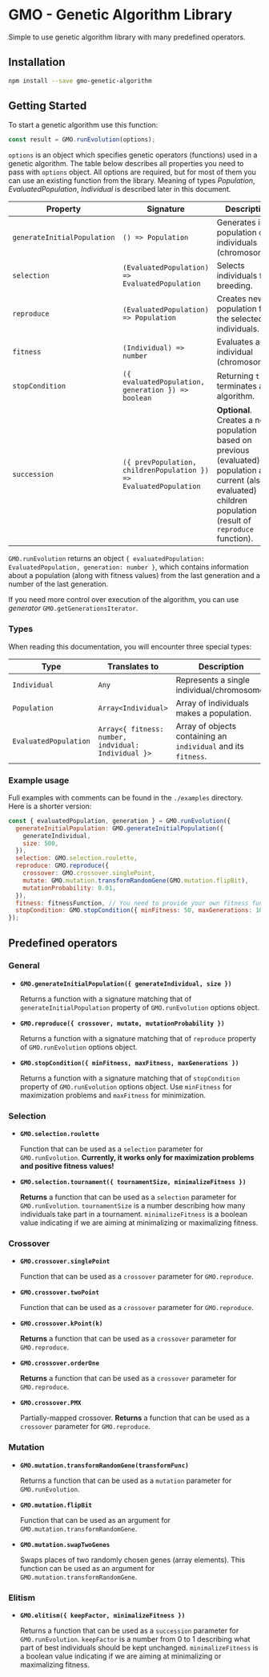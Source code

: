 # GMO - Genetic Algorithm Library
Simple to use genetic algorithm library with many predefined operators.

## Installation
```bash
npm install --save gmo-genetic-algorithm
```

## Getting Started
To start a genetic algorithm use this function:
```javascript
const result = GMO.runEvolution(options);
```
`options` is an object which specifies genetic operators (functions) used in a genetic algorithm.
The table below describes all properties you need to pass with `options` object.
All options are required, but for most of them you can use an existing function from the library.
Meaning of types *Population*, *EvaluatedPopulation*, *Individual* is described later in this document.

| Property                    | Signature                                          | Description                                                |
|-----------------------------|----------------------------------------------------|------------------------------------------------------------|
| `generateInitialPopulation` | `() => Population`                                 | Generates initial population of individuals (chromosomes). |
| `selection`                 | `(EvaluatedPopulation) => EvaluatedPopulation`     | Selects individuals for breeding.                          |
| `reproduce`                 | `(EvaluatedPopulation) => Population`              | Creates new population from the selected individuals.      |
| `fitness`                   | `(Individual) => number`                           | Evaluates an individual (chromosome).                      |
| `stopCondition`             | `({ evaluatedPopulation, generation }) => boolean` | Returning `true` terminates an algorithm.                  |
| `succession`                | `({ prevPopulation, childrenPopulation }) => EvaluatedPopulation` | **Optional**. Creates a new population based on previous (evaluated) population and current (also evaluated) children population (result of `reproduce` function).                  |

`GMO.runEvolution` returns an object `{ evaluatedPopulation: EvaluatedPopulation, generation: number }`, which contains information about a population (along with fitness values) from the last generation and a number of the last generation.

If you need more control over execution of the algorithm, you can use *generator* `GMO.getGenerationsIterator`.

### Types
When reading this documentation, you will encounter three special types:

| Type                  | Translates to                                       | Description                                                    |
|-----------------------|-----------------------------------------------------|----------------------------------------------------------------|
| `Individual`          | `Any`                                               | Represents a single individual/chromosome.                     |
| `Population`          | `Array<Individual>`                                 | Array of individuals makes a population.                       |
| `EvaluatedPopulation` | `Array<{ fitness: number, indvidual: Individual }>` | Array of objects containing an `individual` and its `fitness`. |

### Example usage
Full examples with comments can be found in the `./examples` directory. Here is a shorter version:
```javascript
const { evaluatedPopulation, generation } = GMO.runEvolution({
  generateInitialPopulation: GMO.generateInitialPopulation({
    generateIndividual,
    size: 500,
  }),
  selection: GMO.selection.roulette,
  reproduce: GMO.reproduce({
    crossover: GMO.crossover.singlePoint,
    mutate: GMO.mutation.transformRandomGene(GMO.mutation.flipBit),
    mutationProbability: 0.01,
  }),
  fitness: fitnessFunction, // You need to provide your own fitness function
  stopCondition: GMO.stopCondition({ minFitness: 50, maxGenerations: 1000 }),
});
```
## Predefined operators
### General
- **`GMO.generateInitialPopulation({ generateIndividual, size })`**

    Returns a function with a signature matching that of `generateInitialPopulation` property of `GMO.runEvolution` options object.

- **`GMO.reproduce({ crossover, mutate, mutationProbability })`**

    Returns a function with a signature matching that of `reproduce` property of `GMO.runEvolution` options object.

- **`GMO.stopCondition({ minFitness, maxFitness, maxGenerations })`**

    Returns a function with a signature matching that of `stopCondition` property of `GMO.runEvolution` options object. Use `minFitness` for maximization problems and `maxFitness` for minimization.

### Selection
- **`GMO.selection.roulette`**

    Function that can be used as a `selection` parameter for `GMO.runEvolution`.
    **Currently, it works only for maximization problems and positive fitness values!**

- **`GMO.selection.tournament({ tournamentSize, minimalizeFitness })`**

    **Returns** a function that can be used as a `selection` parameter for `GMO.runEvolution`.
    `tournamentSize` is a number describing how many individuals take part in a tournament.
    `minimalizeFitness` is a boolean value indicating if we are aiming at minimalizing or maximalizing fitness.
### Crossover
- **`GMO.crossover.singlePoint`**

    Function that can be used as a `crossover` parameter for `GMO.reproduce`.

- **`GMO.crossover.twoPoint`**

    Function that can be used as a `crossover` parameter for `GMO.reproduce`.

- **`GMO.crossover.kPoint(k)`**

    **Returns** a function that can be used as a `crossover` parameter for `GMO.reproduce`.

- **`GMO.crossover.orderOne`**

    **Returns** a function that can be used as a `crossover` parameter for `GMO.reproduce`.

- **`GMO.crossover.PMX`**

    Partially-mapped crossover.
    **Returns** a function that can be used as a `crossover` parameter for `GMO.reproduce`.

### Mutation
- **`GMO.mutation.transformRandomGene(transformFunc)`**

    Returns a function that can be used as a `mutation` parameter for `GMO.runEvolution`.

- **`GMO.mutation.flipBit`**

    Function that can be used as an argument for `GMO.mutation.transformRandomGene`.

- **`GMO.mutation.swapTwoGenes`**

    Swaps places of two randomly chosen genes (array elements).
    This function can be used as an argument for `GMO.mutation.transformRandomGene`.

### Elitism
- **`GMO.elitism({ keepFactor, minimalizeFitness })`**

    Returns a function that can be used as a `succession` parameter for `GMO.runEvolution`.
    `keepFactor` is a number from 0 to 1 describing what part of best individuals should be kept unchanged.
    `minimalizeFitness` is a boolean value indicating if we are aiming at minimalizing or maximalizing fitness.
